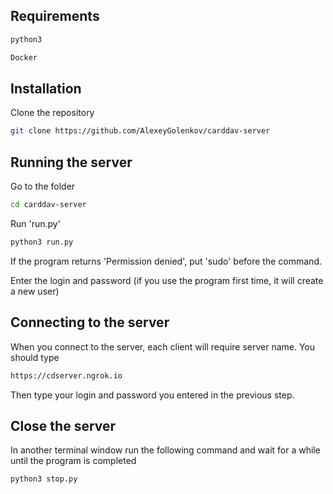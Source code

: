 ## Requirements

```bash
python3
```

```bash
Docker
```

## Installation

Clone the repository

```bash
git clone https://github.com/AlexeyGolenkov/carddav-server
```

## Running the server

Go to the folder

```bash
cd carddav-server
```

Run 'run.py'
```bash
python3 run.py
```

If the program returns 'Permission denied', put 'sudo' before the command.

Enter the login and password (if you use the program first time, it will create a new user)

## Connecting to the server
When you connect to the server, each client will require server name. You should type
```bash
https://cdserver.ngrok.io
```
Then type your login and password you entered in the previous step.

## Close the server

In another terminal window run the following command and wait for a while until the program is completed
```bash
python3 stop.py
```
